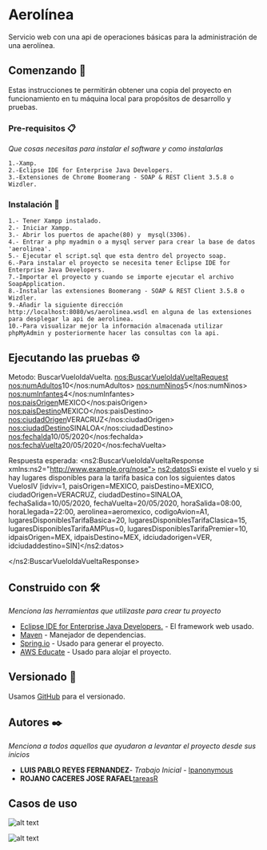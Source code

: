 # Aerolínea

Servicio web con una api de operaciones básicas para la administración de una aerolínea.

## Comenzando 🚀

Estas instrucciones te permitirán obtener una copia del proyecto en funcionamiento en tu máquina local para propósitos de desarrollo y pruebas.


### Pre-requisitos 📋

_Que cosas necesitas para instalar el software y como instalarlas_

```
1.-Xamp.
2.-Eclipse IDE for Enterprise Java Developers.
3.-Extensiones de Chrome Boomerang - SOAP & REST Client 3.5.8 o Wizdler.
```

### Instalación 🔧

```
1.- Tener Xampp instalado.
2.- Iniciar Xampp.
3.- Abrir los puertos de apache(80) y  mysql(3306).
4.- Entrar a php myadmin o a mysql server para crear la base de datos 'aerolinea'. 
5.- Ejecutar el script.sql que esta dentro del proyecto soap.
6.-Para instalar el proyecto se necesita tener Eclipse IDE for Enterprise Java Developers.
7.-Importar el proyecto y cuando se importe ejecutar el archivo SoapApplication.
8.-Instalar las extensiones Boomerang - SOAP & REST Client 3.5.8 o Wizdler.
9.-Añadir la siguiente dirección http://localhost:8080/ws/aerolinea.wsdl en alguna de las extensiones para desplegar la api de aerolinea.
10.-Para visualizar mejor la información almacenada utilizar phpMyAdmin y posteriormente hacer las consultas con la api.
```

## Ejecutando las pruebas ⚙️

Metodo: BuscarVueloIdaVuelta.
        <nos:BuscarVueloIdaVueltaRequest>
            <nos:numAdultos>10</nos:numAdultos>
            <nos:numNinos>5</nos:numNinos>
            <nos:numInfantes>4</nos:numInfantes>
            <nos:paisOrigen>MEXICO</nos:paisOrigen>
            <nos:paisDestino>MEXICO</nos:paisDestino>
            <nos:ciudadOrigen>VERACRUZ</nos:ciudadOrigen>
            <nos:ciudadDestino>SINALOA</nos:ciudadDestino>
            <nos:fechaIda>10/05/2020</nos:fechaIda>
            <nos:fechaVuelta>20/05/2020</nos:fechaVuelta>

Respuesta esperada: 
<ns2:BuscarVueloIdaVueltaResponse
xmlns:ns2="http://www.example.org/nose">
<ns2:datos>Si existe el vuelo y si hay lugares disponibles para la tarifa basica con los siguientes datos VuelosIV [idviv=1, paisOrigen=MEXICO, paisDestino=MEXICO, ciudadOrigen=VERACRUZ, ciudadDestino=SINALOA, fechaSalida=10/05/2020, fechaVuelta=20/05/2020, horaSalida=08:00, horaLlegada=22:00, aerolinea=aeromexico, codigoAvion=A1, lugaresDisponiblesTarifaBasica=20, lugaresDisponiblesTarifaClasica=15, lugaresDisponiblesTarifaAMPlus=0, lugaresDisponiblesTarifaPremier=10, idpaisOrigen=MEX, idpaisDestino=MEX, idciudadorigen=VER, idciudaddestino=SIN]</ns2:datos>

 </ns2:BuscarVueloIdaVueltaResponse>
   

## Construido con 🛠️

_Menciona las herramientas que utilizaste para crear tu proyecto_

* [Eclipse IDE for Enterprise Java Developers.](https://www.eclipse.org/downloads/packages/release/2018-12/r/eclipse-ide-enterprise-java-developers) - El framework web usado.
* [Maven](https://maven.apache.org/) - Manejador de dependencias.
* [Spring.io](https://start.spring.io/) - Usado para generar el proyecto.
* [AWS Educate](https://aws.amazon.com/education/awseducate/) - Usado para alojar el proyecto.

## Versionado 📌

Usamos [GitHub](https://github.com/lpanonymous/Aerolinea.git) para el versionado.

## Autores ✒️

_Menciona a todos aquellos que ayudaron a levantar el proyecto desde sus inicios_

* **LUIS PABLO REYES FERNANDEZ**- *Trabajo Inicial* - [lpanonymous](https://github.com/lpanonymous/Aerolinea.git)
* **ROJANO CACERES JOSE RAFAEL**[tareasR](https://github.com/tareasR)

## Casos de uso

![alt text](https://github.com/lpanonymous/Aerolinea/blob/master/Cliente.JPG)

![alt text](https://github.com/lpanonymous/Aerolinea/blob/master/administrador.JPG)
